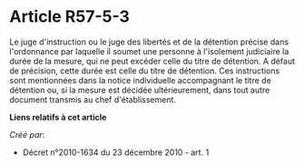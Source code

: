 # Article R57-5-3

Le juge d'instruction ou le juge des libertés et de la détention précise dans l'ordonnance par laquelle il soumet une
personne à l'isolement judiciaire la durée de la mesure, qui ne peut excéder celle du titre de détention. A défaut de
précision, cette durée est celle du titre de détention. Ces instructions sont mentionnées dans la notice individuelle
accompagnant le titre de détention ou, si la mesure est décidée ultérieurement, dans tout autre document transmis au chef
d'établissement.

**Liens relatifs à cet article**

_Créé par_:

  - Décret n°2010-1634 du 23 décembre 2010 - art. 1
